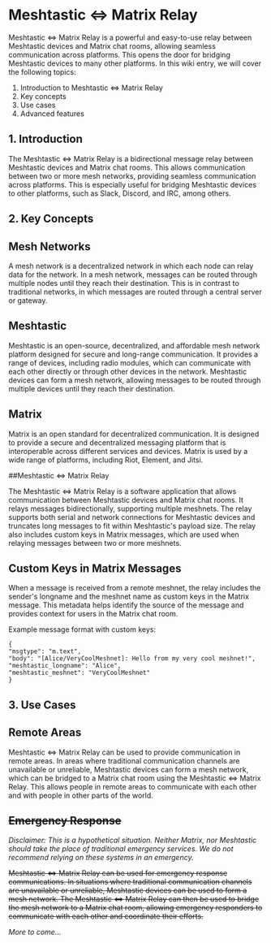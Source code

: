 # Meshtastic <=> Matrix Relay

Meshtastic <=> Matrix Relay is a powerful and easy-to-use relay between Meshtastic devices and Matrix chat rooms, allowing seamless communication across platforms. This opens the door for bridging Meshtastic devices to many other platforms. In this wiki entry, we will cover the following topics:

1. Introduction to Meshtastic <=> Matrix Relay
2. Key concepts
3. Use cases
4. Advanced features

## 1. Introduction
The Meshtastic <=> Matrix Relay is a bidirectional message relay between Meshtastic devices and Matrix chat rooms. This allows communication between two or more mesh networks, providing seamless communication across platforms. This is especially useful for bridging Meshtastic devices to other platforms, such as Slack, Discord, and IRC, among others.

## 2. Key Concepts

## Mesh Networks

A mesh network is a decentralized network in which each node can relay data for the network. In a mesh network, messages can be routed through multiple nodes until they reach their destination. This is in contrast to traditional networks, in which messages are routed through a central server or gateway.

## Meshtastic

Meshtastic is an open-source, decentralized, and affordable mesh network platform designed for secure and long-range communication. It provides a range of devices, including radio modules, which can communicate with each other directly or through other devices in the network. Meshtastic devices can form a mesh network, allowing messages to be routed through multiple devices until they reach their destination.

## Matrix

Matrix is an open standard for decentralized communication. It is designed to provide a secure and decentralized messaging platform that is interoperable across different services and devices. Matrix is used by a wide range of platforms, including Riot, Element, and Jitsi.

##Meshtastic <=> Matrix Relay

The Meshtastic <=> Matrix Relay is a software application that allows communication between Meshtastic devices and Matrix chat rooms. It relays messages bidirectionally, supporting multiple meshnets. The relay supports both serial and network connections for Meshtastic devices and truncates long messages to fit within Meshtastic's payload size. The relay also includes custom keys in Matrix messages, which are used when relaying messages between two or more meshnets.

## Custom Keys in Matrix Messages

When a message is received from a remote meshnet, the relay includes the sender's longname and the meshnet name as custom keys in the Matrix message. This metadata helps identify the source of the message and provides context for users in the Matrix chat room.

Example message format with custom keys:
```
{
"msgtype": "m.text",
"body": "[Alice/VeryCoolMeshnet]: Hello from my very cool meshnet!",
"meshtastic_longname": "Alice",
"meshtastic_meshnet": "VeryCoolMeshnet"
}
```

## 3. Use Cases

## Remote Areas
Meshtastic <=> Matrix Relay can be used to provide communication in remote areas. In areas where traditional communication channels are unavailable or unreliable, Meshtastic devices can form a mesh network, which can be bridged to a Matrix chat room using the Meshtastic <=> Matrix Relay. This allows people in remote areas to communicate with each other and with people in other parts of the world.


## ~~Emergency Response~~ 

_Disclaimer: This is a hypothetical situation. Neither Matrix, nor Meshtastic should take the place of traditional emergency services. We do not recommend relying on these systems in an emergency._

~~Meshtastic <=> Matrix Relay can be used for emergency response communications. In situations where traditional communication channels are unavailable or unreliable, Meshtastic devices can be used to form a mesh network. The Meshtastic <=> Matrix Relay can then be used to bridge the mesh network to a Matrix chat room, allowing emergency responders to communicate with each other and coordinate their efforts.~~

_More to come..._
